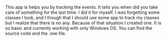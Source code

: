 This app is helps you by tracking the events. It tells you when did you take care of something for the last time. I did it for myself. I was forgetting some classes I took,
and I though that I should use some app to track my classes but I realize that there is no any. Because of that situation I created one. It is so basic and currently working
with only Windows OS. You can find the source code and the .exe file.
